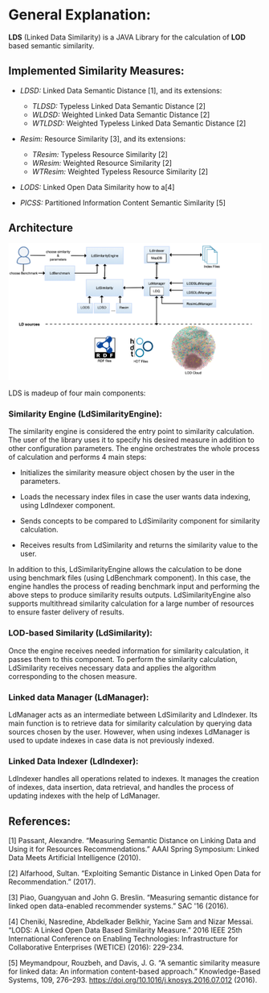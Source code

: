 
# General Explanation:
**LDS** (Linked Data Similarity) is a JAVA Library for the calculation of **LOD** based semantic similarity.

## Implemented Similarity Measures:
* *LDSD:* Linked Data Semantic Distance [1], and its extensions:
   * *TLDSD:* Typeless Linked Data Semantic Distance [2]
   * *WLDSD:* Weighted Linked Data Semantic Distance [2]
   * *WTLDSD:* Weighted Typeless Linked Data Semantic Distance [2]

* *Resim:* Resource Similarity [3], and its extensions:
  * *TResim:* Typeless Resource Similarity [2]
  * *WResim:* Weighted Resource Similarity [2]
  * *WTResim:* Weighted Typeless Resource Similarity [2]

* *LODS:* Linked Open Data Similarity how to a[4]

* *PICSS:* Partitioned Information Content Semantic Similarity [5]


## Architecture
![LDS Architecture](./img/lds_arch.png)

LDS is madeup of four main components:

### Similarity Engine (LdSimilarityEngine):
The similarity engine is considered the entry point to similarity calculation. The user of the library uses it to specify his desired measure in addition to other configuration parameters. 
The engine orchestrates the whole process of calculation and performs 4 main steps:
* Initializes the similarity measure object chosen by the user in the parameters.

* Loads the necessary index files in case the user wants data indexing, using LdIndexer component.

* Sends concepts to be compared to LdSimilarity component for similarity calculation.

* Receives results from LdSimilarity and returns the similarity value to the user.

In addition to this, LdSimilarityEngine allows the calculation to be done using benchmark files (using LdBenchmark component). In this case, the engine handles the process of reading benchmark input and performing the above steps to produce similarity results outputs. LdSimilarityEngine also supports multithread similarity calculation for a large number of resources to ensure faster delivery of results.

### LOD-based Similarity (LdSimilarity):
Once the engine receives needed information for similarity calculation, it passes them to this component. To perform the similarity calculation, LdSimilarity receives necessary data and applies the algorithm corresponding to the chosen measure.

### Linked data Manager (LdManager):
LdManager acts as an intermediate between LdSimilarity and LdIndexer. Its main function is to retrieve data for similarity calculation by querying data sources chosen by the user. However, when using indexes LdManager is used to update indexes in case data is not previously indexed.

### Linked Data Indexer (LdIndexer):
LdIndexer handles all operations related to indexes. It manages the creation of indexes, data insertion, data retrieval, and handles the process of updating indexes with the help of LdManager.

## References:
[1] Passant, Alexandre. “Measuring Semantic Distance on Linking Data and Using it for Resources Recommendations.” AAAI Spring Symposium: Linked Data Meets Artificial Intelligence (2010).

[2] Alfarhood, Sultan. “Exploiting Semantic Distance in Linked Open Data for Recommendation.” (2017).

[3] Piao, Guangyuan and John G. Breslin. “Measuring semantic distance for linked open data-enabled recommender systems.” SAC '16 (2016).

[4] Cheniki, Nasredine, Abdelkader Belkhir, Yacine Sam and Nizar Messai. “LODS: A Linked Open Data Based Similarity Measure.” 2016 IEEE 25th International Conference on Enabling Technologies: Infrastructure for Collaborative Enterprises (WETICE) (2016): 229-234.

[5] Meymandpour, Rouzbeh, and Davis, J. G. “A semantic similarity measure for linked data: An information content-based approach.” Knowledge-Based Systems, 109, 276–293. https://doi.org/10.1016/j.knosys.2016.07.012 (2016).

